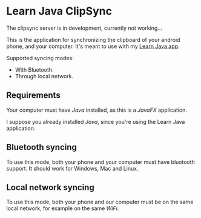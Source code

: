 # Learn Java ClipSync

The clipsync server is in development, currently not working...

This is the application for synchronizing the clipboard of your android phone, and your computer.
It's meant to use with my [Learn Java app](https://play.google.com/store/apps/details?id=com.gaspar.learnjava).

Supported syncing modes:
- With Bluetooth.
- Through local network.

## Requirements

Your computer must have *Java* installed, as this is a *JavaFX* application.

I suppose you already installed *Java*, since you're using the Learn Java application.

## Bluetooth syncing

To use this mode, both your phone and your computer must have bluotooth support. 
It should work for Windows, Mac and Linux.

## Local network syncing

To use this mode, both your phone and our computer must be on the same local network, for example 
on the same *WiFi*.


